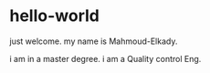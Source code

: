 # hello-world
just welcome.
my name is Mahmoud-Elkady.

i am in a master degree.
i am a Quality control Eng.
